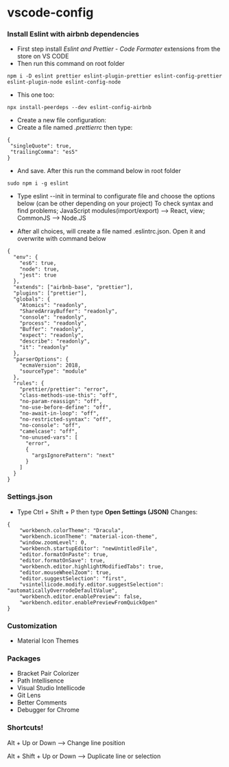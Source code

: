 # vscode-config

### Install Eslint with airbnb dependencies
* First step install _Eslint and Prettier - Code Formater_ extensions from the store on VS CODE
* Then run this command on root folder
```
npm i -D eslint prettier eslint-plugin-prettier eslint-config-prettier eslint-plugin-node eslint-config-node
```
* This one too:
```
npx install-peerdeps --dev eslint-config-airbnb
```

* Create a new file configuration:
 * Create a file named *.prettierrc*
 then type:
 ```
{
  "singleQuote": true,
  "trailingComma": "es5"
}
 ```
 * And save. After this run the command below in root folder
 ```
 sudo npm i -g eslint
 ```
 * Type eslint --init in terminal to configurate file and choose the options below (can be other depending on your project)
 To check syntax and find problems;
 JavaScript modules(import/export) --> React, view;
 CommonJS --> Node.JS
 
* After all choices, will create a file named .eslintrc.json. Open it and overwrite with command below
```
{
  "env": {
    "es6": true,
    "node": true,
    "jest": true
  },
  "extends": ["airbnb-base", "prettier"],
  "plugins": ["prettier"],
  "globals": {
    "Atomics": "readonly",
    "SharedArrayBuffer": "readonly",
    "console": "readonly",
    "process": "readonly",
    "Buffer": "readonly",
    "expect": "readonly",
    "describe": "readonly",
    "it": "readonly"
  },
  "parserOptions": {
    "ecmaVersion": 2018,
    "sourceType": "module"
  },
  "rules": {
    "prettier/prettier": "error",
    "class-methods-use-this": "off",
    "no-param-reassign": "off",
    "no-use-before-define": "off",
    "no-await-in-loop": "off",
    "no-restricted-syntax": "off",
    "no-console": "off",
    "camelcase": "off",
    "no-unused-vars": [
      "error",
      {
        "argsIgnorePattern": "next"
      }
    ]
  }
}
```

### Settings.json
* Type Ctrl + Shift + P then type **Open Settings (JSON)**
Changes:
```
{
    "workbench.colorTheme": "Dracula",
    "workbench.iconTheme": "material-icon-theme",
    "window.zoomLevel": 0,
    "workbench.startupEditor": "newUntitledFile",
    "editor.formatOnPaste": true,
    "editor.formatOnSave": true,
    "workbench.editor.highlightModifiedTabs": true,
    "editor.mouseWheelZoom": true,
    "editor.suggestSelection": "first",
    "vsintellicode.modify.editor.suggestSelection": "automaticallyOverrodeDefaultValue",
    "workbench.editor.enablePreview": false,
    "workbench.editor.enablePreviewFromQuickOpen"
}
```
### Customization
* Material Icon Themes

### Packages
* Bracket Pair Colorizer
* Path Intellisence
* Visual Studio Intellicode
* Git Lens
* Better Comments
* Debugger for Chrome


### Shortcuts!
Alt + Up or Down --> Change line position

Alt + Shift + Up or Down --> Duplicate line or selection
